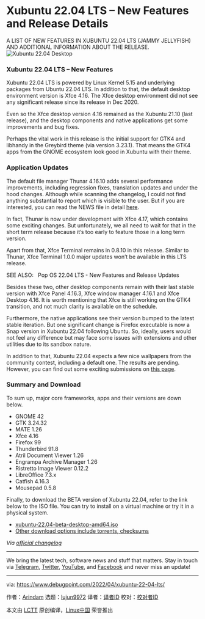 [#]: subject: "Xubuntu 22.04 LTS – New Features and Release Details"
[#]: via: "https://www.debugpoint.com/2022/04/xubuntu-22-04-lts/"
[#]: author: "Arindam https://www.debugpoint.com/author/admin1/"
[#]: collector: "lujun9972"
[#]: translator: " "
[#]: reviewer: " "
[#]: publisher: " "
[#]: url: " "

Xubuntu 22.04 LTS – New Features and Release Details
======
A LIST OF NEW FEATURES IN XUBUNTU 22.04 LTS (JAMMY JELLYFISH) AND
ADDITIONAL INFORMATION ABOUT THE RELEASE.
![Xubuntu 22.04 Desktop][1]

### Xubuntu 22.04 LTS – New Features

Xubuntu 22.04 LTS is powered by Linux Kernel 5.15 and underlying packages from Ubuntu 22.04 LTS. In addition to that, the default desktop environment version is Xfce 4.16. The Xfce desktop environment did not see any significant release since its release in Dec 2020.

Even so the Xfce desktop version 4.16 remained as the Xubuntu 21.10 (last release), and the desktop components and native applications get some improvements and bug fixes.

Perhaps the vital work in this release is the initial support for GTK4 and libhandy in the Greybird theme (via version 3.23.1). That means the GTK4 apps from the GNOME ecosystem look good in Xubuntu with their theme.

### Application Updates

The default file manager Thunar 4.16.10 adds several performance improvements, including regression fixes, translation updates and under the hood changes. Although while scanning the changelog, I could not find anything substantial to report which is visible to the user. But if you are interested, you can read the NEWS file in detail [here][2].

In fact, Thunar is now under development with Xfce 4.17, which contains some exciting changes. But unfortunately, we all need to wait for that in the short term release because it’s too early to feature those in a long term version.

Apart from that, Xfce Terminal remains in 0.8.10 in this release. Similar to Thunar, Xfce Terminal 1.0.0 major updates won’t be available in this LTS release.

[][3]

SEE ALSO:   Pop OS 22.04 LTS - New Features and Release Updates

Besides these two, other desktop components remain with their last stable version with Xfce Panel 4.16.3, Xfce window manager 4.16.1 and Xfce Desktop 4.16. It is worth mentioning that Xfce is still working on the GTK4 transition, and not much clarity is available on the schedule.

Furthermore, the native applications see their version bumped to the latest stable iteration. But one significant change is Firefox executable is now a Snap version in Xubuntu 22.04 following Ubuntu. So, ideally, users would not feel any difference but may face some issues with extensions and other utilities due to its sandbox nature.

In addition to that, Xubuntu 22.04 expects a few nice wallpapers from the community contest, including a default one. The results are pending. However, you can find out some exciting submissions on [this page][4].

### Summary and Download

To sum up, major core frameworks, apps and their versions are down below.

  * GNOME 42
  * GTK 3.24.32
  * MATE 1.26
  * Xfce 4.16
  * Firefox 99
  * Thunderbird 91.8
  * Atril Document Viewer 1.26
  * Engrampa Archive Manager 1.26
  * Ristretto Image Viewer 0.12.2
  * LibreOffice 7.3.x
  * Catfish 4.16.3
  * Mousepad 0.5.8



Finally, to download the BETA version of Xubuntu 22.04, refer to the link below to the ISO file. You can try to install on a virtual machine or try it in a physical system.

  * [xubuntu-22.04-beta-desktop-amd64.iso][5]
  * [Other download options include torrents, checksums][6]



_Via [official changelog][7]_

* * *

We bring the latest tech, software news and stuff that matters. Stay in touch via [Telegram][8], [Twitter][9], [YouTube][10], and [Facebook][11] and never miss an update!

--------------------------------------------------------------------------------

via: https://www.debugpoint.com/2022/04/xubuntu-22-04-lts/

作者：[Arindam][a]
选题：[lujun9972][b]
译者：[译者ID](https://github.com/译者ID)
校对：[校对者ID](https://github.com/校对者ID)

本文由 [LCTT](https://github.com/LCTT/TranslateProject) 原创编译，[Linux中国](https://linux.cn/) 荣誉推出

[a]: https://www.debugpoint.com/author/admin1/
[b]: https://github.com/lujun9972
[1]: https://www.debugpoint.com/wp-content/uploads/2022/04/Xubuntu-22.04-Desktop-1024x575.jpg
[2]: https://archive.xfce.org/src/xfce/thunar/4.16/
[3]: https://www.debugpoint.com/2022/04/pop-os-22-04-lts/
[4]: https://contest.xubuntu.org/wallpaper_contest/xubuntu-22-04-community-wallpaper-contest/?action=view
[5]: https://cdimage.ubuntu.com/xubuntu/releases/22.04/beta/xubuntu-22.04-beta-desktop-amd64.iso
[6]: https://cdimage.ubuntu.com/xubuntu/releases/22.04/beta/
[7]: https://wiki.xubuntu.org/releases/22.04/release-notes
[8]: https://t.me/debugpoint
[9]: https://twitter.com/DebugPoint
[10]: https://www.youtube.com/c/debugpoint?sub_confirmation=1
[11]: https://facebook.com/DebugPoint
